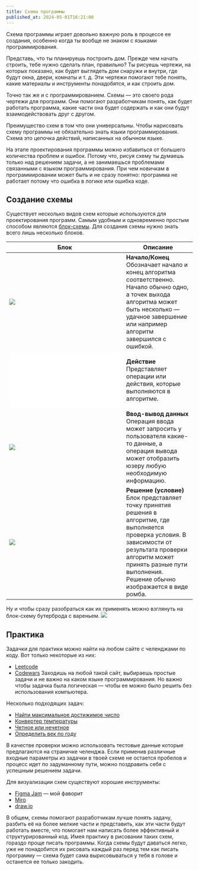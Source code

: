 ```yaml
---
title: Схема программы
published_at: 2024-05-01T16:21:00
---
```

Схема программы играет довольно важную роль в процессе ее создания, особенно когда ты вообще не знаком с языками программирования.

Представь, что ты планируешь построить дом. Прежде чем начать строить, тебе нужно сделать план, правильно? Ты рисуешь чертежи, на которых показано, как будет выглядеть дом снаружи и внутри, где будут окна, двери, комнаты и т. д. Эти чертежи помогают тебе понять, какие материалы и инструменты понадобятся, и как строить дом.

Точно так же и с программированием. Схемы — это своего рода чертежи для программ. Они помогают разработчикам понять, как будет работать программа, какие части она будет содержать и как они будут взаимодействовать друг с другом.

Преимущество схем в том что они универсальны. Чтобы нарисовать схему программы не обязательно знать языки программирования. Схема это цепочка действий, написанных на обычном языке.

На этапе проектирования программы можно избавиться от большего количества проблем и ошибок. Потому что, рисуя схему ты думаешь только над решением задачи, а не занимаешься проблемами связанными с языком программирования. При чем новичкам в программировании может быть и не сразу понятно: программа не работает потому что ошибка в логике или ошибка коде.
## Создание схемы
Существует несколько видов схем которые используются для проектирования программ. Самым удобным и одновременно простым способом являются [блок-схемы](https://en.wikipedia.org/wiki/Flowchart). Для создания схемы нужно знать всего лишь несколько блоков.

| Блок                                              | Описание                                                                                                                                                                                                                                       |
| ------------------------------------------------- | ---------------------------------------------------------------------------------------------------------------------------------------------------------------------------------------------------------------------------------------------- |
| ![](/Excalidraw/flowchart.termination.excalidraw) | **Начало/Конец**<br>Обозначает начало и конец алгоритма соответственно. Начало обычно одно, а точек выхода алгоритма может быть несколько — удачное завершение или например алгоритм завершился с ошибкой.                                     |
| ![](Excalidraw/flowchart.action.excalidraw.md)    | **Действие**<br>Представляет операции или действия, которые выполняются в алгоритме.                                                                                                                                                           |
| ![](/Excalidraw/flowchart.io.excalidraw)          | **Ввод-вывод данных**<br>Операция ввода может запросить у пользователя какие-то данные, а операция вывода может отобразить юзеру любую необходимую информацию.                                                                                 |
| ![](/Excalidraw/flowchart.decision.excalidraw)    | **Решение (условие)**<br>Блок представляет точку принятия решения в алгоритме, где выполняется проверка условия. В зависимости от результата проверки алгоритм может принять разные пути выполнения. Решение обычно изображается в виде ромба. |
Ну и чтобы сразу разобраться как их применять можно взглянуть на блок-схему бутерброда с вареньем.
![](/Excalidraw/toast-scheme.excalidraw)
## Практика
Задачки для практики можно найти на любом сайте с челенджами по коду. Вот только некоторые из них:
- [Leetcode](https://leetcode.com/)
- [Codewars](https://www.codewars.com/)
Заходишь на любой такой сайт, выбираешь простые задачи и не важно на каком языке программирования. Но важно чтобы задачка была логическая — чтобы ее можно было решить без использования компьютера.

Несколько подходящих задач:
- [Найти максимальное достижимое число](https://leetcode.com/problems/find-the-maximum-achievable-number/description/)
- [Конвертер температуры](https://leetcode.com/problems/convert-the-temperature/description/)
- [Четное или нечетное](https://www.codewars.com/kata/53da3dbb4a5168369a0000fe)
- [Определить век по году](https://www.codewars.com/kata/5a3fe3dde1ce0e8ed6000097)

В качестве проверки можно использовать тестовые данные которые предлагаются на страничке челенджа. Если применив различные входные параметры из задачки в твоей схеме не остается пробелов и процесс идет по задуманному пути, можно поздравить себя с успешным решением задачи.

Для визуализации схем существуют хорошие инструменты:
- [Figma Jam](https://www.figma.com/figjam/) — мой фаворит
- [Miro](https://miro.com/)
- [draw.io](https://draw.io)

В общем, схемы помогают разработчикам лучше понять задачу, разбить её на более мелкие части и представить, как эти части будут работать вместе, что помогает нам написать более эффективный и структурированный код. Имея практику в рисовании таких схем, гораздо проще писать программы. Когда схемы будут даваться легко, уже не понадобится их рисовать каждый раз перед тем как писать программу — схема будет сама вырисовываться у тебя в голове и останется ее только закодить.